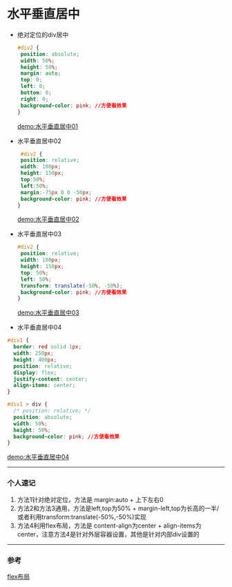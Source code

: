 水平垂直居中
==

- 绝对定位的div居中

   ```css
   #div2 {
    position: absolute;
    width: 50%;
    height: 50%;
    margin: auto;
    top: 0;
    left: 0;
    bottom: 0;
    right: 0;
    background-color: pink; //方便看效果
  }
  ```
  [demo:水平垂直居中01](https://jsfiddle.net/GenweiWu/87fhrm8p/)   

 
 - 水平垂直居中02
 
    ```css
     #div2 {
     position: relative;
     width: 100px;
     height: 150px;
     top:50%;
     left:50%;
     margin:-75px 0 0 -50px;
     background-color: pink; //方便看效果
   }
   ```
   [demo:水平垂直居中02](https://jsfiddle.net/GenweiWu/dLecqyku/)
  
 - 水平垂直居中03
 
    ```css
    #div2 {
     position: relative;
     width: 100px;
     height: 150px;
     top: 50%;
     left: 50%;
     transform: translate(-50%, -50%);
     background-color: pink; //方便看效果
   }
   ```
    [demo:水平垂直居中03](https://jsfiddle.net/GenweiWu/avece6wy/)
   
  - 水平垂直居中04

```css
#div1 {
  border: red solid 1px;
  width: 250px;
  height: 400px;
  position: relative;
  display: flex;
  justify-content: center;
  align-items: center;
}

#div1 > div {
  /* position: relative; */
  position: absolute;
  width: 50%;
  height: 50%;
  background-color: pink; //方便看效果
}

```

  
 [demo:水平垂直居中04](https://jsfiddle.net/GenweiWu/7o9cqpgk/)
  
---
### 个人速记
1. 方法1针对绝对定位，方法是 margin:auto + 上下左右0
2. 方法2和方法3通用，方法是left,top为50% + margin-left,top为长高的一半/或者利用transform:translate(-50%,-50%)实现
3. 方法4利用flex布局，方法是 content-align为center + align-items为center，注意方法4是针对外层容器设置，其他是针对内部div设置的


---
### 参考
[flex布局](http://www.ruanyifeng.com/blog/2015/07/flex-grammar.html)
